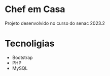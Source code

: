 # Chef em Casa 

Projeto desenvolvido no curso do senac 2023.2

# Tecnoligias 
- Bootstrap
- PHP
- MySQL
